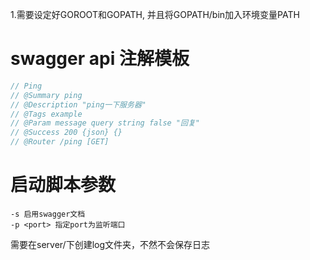 1.需要设定好GOROOT和GOPATH, 并且将GOPATH/bin加入环境变量PATH

# swagger api 注解模板
```go
// Ping
// @Summary ping
// @Description "ping一下服务器"
// @Tags example
// @Param message query string false "回复"
// @Success 200 {json} {}
// @Router /ping [GET]
```

# 启动脚本参数
    -s 启用swagger文档
    -p <port> 指定port为监听端口

需要在server/下创建log文件夹，不然不会保存日志